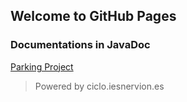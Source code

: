 ## Welcome to GitHub Pages

### Documentations in JavaDoc
[Parking Project](https://adripol94.github.io/Hilos/Parking/)


> Powered by ciclo.iesnervion.es
